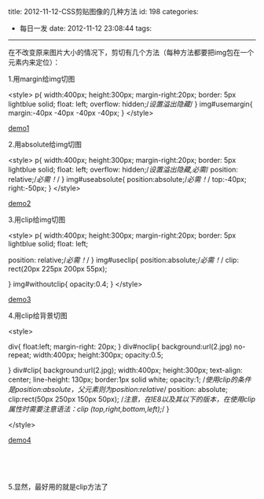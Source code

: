 title: 2012-11-12-CSS剪贴图像的几种方法
id: 198
categories:
  - 每日一发
date: 2012-11-12 23:08:44
tags:
---

在不改变原来图片大小的情况下，剪切有几个方法（每种方法都要把img包在一个元素内来定位）：

1.用margin给img切图

&lt;style&gt;
p{
width:400px;
height:300px;
margin-right:20px;
border: 5px lightblue solid;
float: left;
overflow: hidden;/*设置溢出隐藏*/
}
img#usemargin{
margin:-40px -40px -40px -40px;
}
&lt;/style&gt;

[demo1](http://www.laispace.com/xiaospace/demo/2012-11-12/1.html)

2.用absolute给img切图

&lt;style&gt;
p{
width:400px;
height:300px;
margin-right:20px;
border: 5px lightblue solid;
float: left;
overflow: hidden;/*设置溢出隐藏,必需*/
position: relative;/*必需！*/
}
img#useabsolute{
position:absolute;/*必需！*/
top:-40px;
right:-50px;
}
&lt;/style&gt;

[demo2](http://www.laispace.com/xiaospace/demo/2012-11-12/2.html)

3.用clip给img切图

&lt;style&gt;
p{
width:400px;
height:300px;
margin-right:20px;
border: 5px lightblue solid;
float: left;

position: relative;/*必需！*/
}
img#useclip{
position:absolute;/*必需！*/
clip: rect(20px 225px 200px 55px);

}
img#withoutclip{
opacity:0.4;
}
&lt;/style&gt;

[demo3](http://www.laispace.com/xiaospace/demo/2012-11-12/3.html)

4.用clip给背景切图

&lt;style&gt;

div{
float:left;
margin-right: 20px;
}
div#noclip{
background:url(2.jpg) no-repeat;
width:400px;
height:300px;
opacity:0.5;

}
div#clip{
background:url(2.jpg);
width:400px;
height:300px;
text-align: center;
line-height: 130px;
border:1px solid white;
opacity:1;
/*使用clip的条件是position:absolute，父元素则为position:relative*/
position: absolute;
clip:rect(50px 250px 150px 50px);
/*注意，在IE8以及其以下的版本，在使用clip属性时需要注意语法：clip (top,right,bottom,left);*/
}

&lt;/style&gt;

[demo4](http://www.laispace.com/xiaospace/demo/2012-11-12/4.html)

&nbsp;

&nbsp;

5.显然，最好用的就是clip方法了